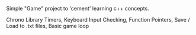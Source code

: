 Simple "Game" project to 'cement' learning c++ concepts.

Chrono Library Timers, 
Keyboard Input Checking, 
Function Pointers, 
Save / Load to .txt files, 
Basic game loop
